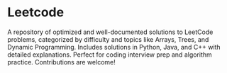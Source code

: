 # Leetcode
A repository of optimized and well-documented solutions to LeetCode problems, categorized by difficulty and topics like Arrays, Trees, and Dynamic Programming. Includes solutions in Python, Java, and C++ with detailed explanations. Perfect for coding interview prep and algorithm practice. Contributions are welcome!
